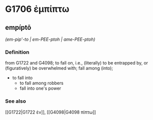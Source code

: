 # G1706 ἐμπίπτω

## empíptō

_(em-pip'-to | em-PEE-ptoh | ame-PEE-ptoh)_

### Definition

from G1722 and G4098; to fall on, i.e., (literally) to be entrapped by, or (figuratively) be overwhelmed with; fall among (into); 

- to fall into
  - to fall among robbers
  - fall into one's power

### See also

[[G1722|G1722 ἐν]], [[G4098|G4098 πίπτω]]
